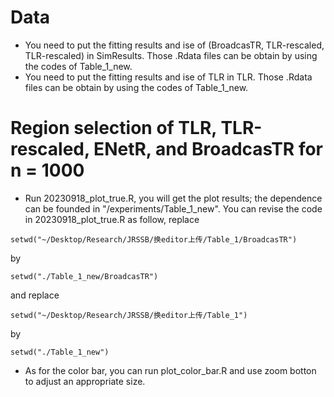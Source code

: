 # Data
- You need to put the fitting results and ise of (BroadcasTR, TLR-rescaled, TLR-rescaled) in SimResults. Those .Rdata files can be obtain by using the codes of Table_1_new. 
- You need to put the fitting results and ise of TLR in TLR. Those .Rdata files can be obtain by using the codes of Table_1_new. 

# Region selection of TLR, TLR-rescaled, ENetR, and BroadcasTR for n = 1000
- Run 20230918_plot_true.R, you will get the plot results; the dependence can be founded in "/experiments/Table_1_new". You can revise the code in 20230918_plot_true.R as follow, 
replace
```
setwd("~/Desktop/Research/JRSSB/换editor上传/Table_1/BroadcasTR")
```
by
```
setwd("./Table_1_new/BroadcasTR")
```
and replace
```
setwd("~/Desktop/Research/JRSSB/换editor上传/Table_1")
```
by
```
setwd("./Table_1_new")
```


- As for the color bar, you can run plot_color_bar.R and use zoom botton to adjust an appropriate size.



 


